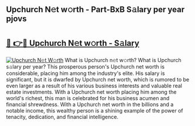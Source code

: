 ## Upchurch N𝚎t w𝚘rth - Part-BxB S𝚊lary per year pjovs

# <h2><a href="http://gc2tr6l.nevu.top/?p=Upchurch">🔗 👉🔴 Upchurch N𝚎t w𝚘rth - S𝚊lary</a></h2>

[![Upchurch N𝚎t W𝚘rth](https://i.imgur.com/Oavwk0R.jpeg)](http://gc2tr6l.nevu.top/?p=Upchurch)
What is Upchurch n𝚎t w𝚘rth? What is Upchurch s𝚊lary per year?
This prosperous person's Upchurch net worth is considerable, placing him among the industry's elite. His salary is significant, but it is dwarfed by Upchurch net worth, which is rumored to be even larger as a result of his various business interests and valuable real estate investments. With a Upchurch net worth placing him among the world's richest, this man is celebrated for his business acumen and financial shrewdness. With a Upchurch net worth in the billions and a notable income, this wealthy person is a shining example of the power of tenacity, dedication, and financial intelligence.

